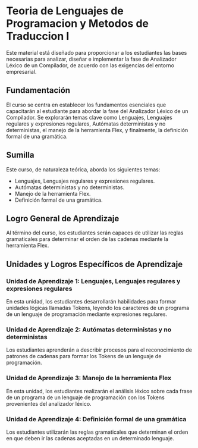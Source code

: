 # Teoria de Lenguajes de Programacion y Metodos de Traduccion I

Este material está diseñado para proporcionar a los estudiantes las bases necesarias para analizar, diseñar e implementar la fase de Analizador Léxico de un Compilador, de acuerdo con las exigencias del entorno empresarial.

## Fundamentación

El curso se centra en establecer los fundamentos esenciales que capacitarán al estudiante para abordar la fase del Analizador Léxico de un Compilador. Se explorarán temas clave como Lenguajes, Lenguajes regulares y expresiones regulares, Autómatas deterministas y no deterministas, el manejo de la herramienta Flex, y finalmente, la definición formal de una gramática.

## Sumilla

Este curso, de naturaleza teórica, aborda los siguientes temas:

- Lenguajes, Lenguajes regulares y expresiones regulares.
- Autómatas deterministas y no deterministas.
- Manejo de la herramienta Flex.
- Definición formal de una gramática.

## Logro General de Aprendizaje

Al término del curso, los estudiantes serán capaces de utilizar las reglas gramaticales para determinar el orden de las cadenas mediante la herramienta Flex.

## Unidades y Logros Específicos de Aprendizaje

### Unidad de Aprendizaje 1: Lenguajes, Lenguajes regulares y expresiones regulares

En esta unidad, los estudiantes desarrollarán habilidades para formar unidades lógicas llamadas Tokens, leyendo los caracteres de un programa de un lenguaje de programación mediante expresiones regulares.

### Unidad de Aprendizaje 2: Autómatas deterministas y no deterministas

Los estudiantes aprenderán a describir procesos para el reconocimiento de patrones de cadenas para formar los Tokens de un lenguaje de programación.

### Unidad de Aprendizaje 3: Manejo de la herramienta Flex

En esta unidad, los estudiantes realizarán el análisis léxico sobre cada frase de un programa de un lenguaje de programación con los Tokens provenientes del analizador léxico.

### Unidad de Aprendizaje 4: Definición formal de una gramática

Los estudiantes utilizarán las reglas gramaticales que determinan el orden en que deben ir las cadenas aceptadas en un determinado lenguaje.

